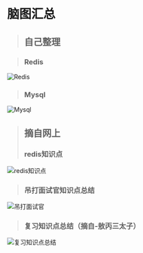 # **脑图汇总**

> ## 自己整理

> ### Redis

![Redis](./redis_my.png)

> ### Mysql

![Mysql](./mysql_my.png)

> ## 摘自网上
> ### redis知识点

![redis知识点](./redis.jpg)

> ### 吊打面试官知识点总结

![吊打面试官](./killInterview.jpg)

> ### 复习知识点总结（摘自-敖丙三太子）

![复习知识点总结](./复习脑图.jpg)